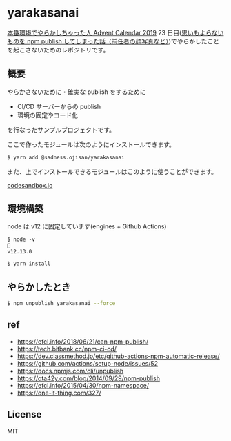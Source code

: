 # yarakasanai

[本番環境でやらかしちゃった人 Advent Calendar 2019](https://qiita.com/advent-calendar/2019/yarakashi-production) 23 日目([思いもよらないものを npm publish してしまった話（前任者の顔写真など）](https://qiita.com/sadnessOjisan/items/3069e79038c961458ba2))でやらかしたことを起こさないためのレポジトリです。

## 概要

やらかさないために・確実な publish をするために

- CI/CD サーバーからの publish
- 環境の固定やコード化

を行なったサンプルプロジェクトです。

ここで作ったモジュールは次のようにインストールできます。

```zsh
$ yarn add @sadness.ojisan/yarakasanai
```

また、上でインストールできるモジュールはこのように使うことができます。

[codesandbox.io](https://codesandbox.io/s/nice-rhodes-bgzs1?fontsize=14&hidenavigation=1&theme=dark)

## 環境構築

node は v12 に固定しています(engines + Github Actions)

```
$ node -v                                                                                                    
v12.13.0
```

```zsh
$ yarn install
```

## やらかしたとき

```zsh
$ npm unpublish yarakasanai --force
```

## ref

- https://efcl.info/2018/06/21/can-npm-publish/
- https://tech.bitbank.cc/npm-ci-cd/
- https://dev.classmethod.jp/etc/github-actions-npm-automatic-release/
- https://github.com/actions/setup-node/issues/52
- https://docs.npmjs.com/cli/unpublish
- https://ota42y.com/blog/2014/09/29/npm-publish
- https://efcl.info/2015/04/30/npm-namespace/
- https://one-it-thing.com/327/

## License

MIT
